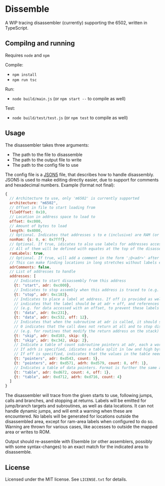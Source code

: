 # Dissemble

A WIP tracing disassembler (currently) supporting the 6502, written in TypeScript.

## Compilng and running

Requires `node` and `npm`

Compile:
- `npm install`
- `npm run tsc`

Run:
- `node build/main.js` (or `npm start --` to compile as well)

Test:
- `node build/test/test.js` (or `npm test` to compile as well)

## Usage

The disassembler takes three arguments:
- The path to the file to disassemble
- The path to the output file to write
- The path to the config file to use

The config file is a [JSON5](https://json5.org) file, that describes how to handle disassembly.
JSON5 is used to make editing directly easier, due to support for comments and hexadecimal numbers.
Example (format not final):
```javascript
{
  // Architecture to use, only 'm6502' is currently supported
  architecture: "m6502",
  // Offset in file to start loading from
  fileOffset: 0x10,
  // Location in address space to load to
  offset: 0xc000,
  // Amount of bytes to load
  length: 0x4000,
  // Optional. Indicates that addresses s to e (inclusive) are RAM (or otherwise not ROM), so expected to be written
  nonRom: {s: 0, e: 0x7fff},
  // Optional. If true, idicates to also use labels for addresses accessed in the indicated non-rom area.
  // All of them will be defined with equates at the top of the disassembly
  ramLabels: true,
  // Optional. If true, will add a comment in the form ';@<adr>' after each line of disassembly or data.
  // This can make finding locations in long stretches without labels easier
  adrComments: false,
  // List of addresses to handle
  addresses: [
    // Indicates to start disassembly from this address
    {t: "start", adr: 0xc000},
    // Indicates to stop assembly when this address is traced to (e.g. to handle 'branch always' situations)
    {t: "stop", adr: 0xc183},
    // Indicates to place a label at address. If off is provided as well,
    // indicates that the label should be at adr + off, and references to use label - off
    // (e.g. for data accessed with an offset, to prevent these labels to be placed at the wrong spot)
    {t: "data", adr: 0xc231},
    {t: "data", adr: 0xc532, off: 12},
    // Indicates that when the subroutine at adr is called, it should skip that amount of bytes.
    // 0 indicates that the call does not return at all and to stop disassemly there
    // (e.g. for routines that modify the return address on the stack)
    {t: "skip", adr: 0xd103, skip: 0},
    {t: "skip", adr: 0xc342, skip: 2},
    // Indicate a table of count subroutine pointers at adr, each a word, each of which will be disassembled from.
    // If adrh is specified, idicates a table split in low and high bytes instead, with the high bytes at adrh.
    // If off is specified, indicates that the values in the table need this offset for the actual locations
    {t: "pointers", adr: 0xd543, count: 5},
    {t: "pointers", adr: 0xd571, adrh: 0xd579, count: 8, off: 1},
    // Indicates a table of data pointers. Format is further the same as for subroutine pointers
    {t: "table", adr: 0xd672, count: 4, off: 1},
    {t: "table", adr: 0xd712, adrh: 0xd716, count: 4}
  ]
}
```

The disassembler will trace from the given starts to use, following jumps, calls and branches, and stopping at returns.
Labels will be emitted for jump/branch targets and subroutines, as well as data locations.
It can not handle dynamic jumps, and will emit a warning when these are encountered.
No labels will be generated for locations outside the disassembled area, except for ram-area labels when configured to do so.
Warning are thrown for various cases, like accesses to outside the mapped area or writes to ROM.

Output should re-assemble with Elsemble (or other assemblers, possibly with some syntax-changes) to an exact match for the indicated area to disassemble.

## License

Licensed under the MIT license. See `LICENSE.txt` for details.
